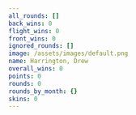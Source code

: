 ```yaml
---
all_rounds: []
back_wins: 0
flight_wins: 0
front_wins: 0
ignored_rounds: []
image: /assets/images/default.png
name: Harrington, Drew
overall_wins: 0
points: 0
rounds: 0
rounds_by_month: {}
skins: 0
---
```

